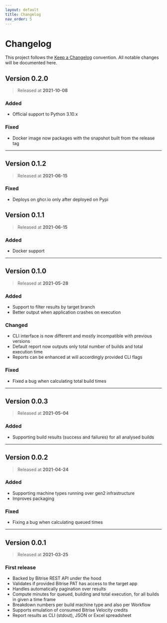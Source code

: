 ```yaml
---
layout: default
title: Changelog
nav_order: 5
---
```


# Changelog

This project follows the [Keep a Changelog](https://keepachangelog.com) convention. All notable changes will be documented here.

## Version 0.2.0
> Released at **2021-10-08**

### Added
- Official support to Python 3.10.x

### Fixed
- Docker image now packages with the snapshot built from the release tag

---

## Version 0.1.2
> Released at **2021-06-15**

### Fixed
- Deploys on ghcr.io only after deployed on Pypi

## Version 0.1.1
> Released at **2021-06-15**

### Added
- Docker support

---

## Version 0.1.0
> Released at **2021-05-28**

### Added
- Support to filter results by target branch
- Better output when application crashes on execution

### Changed
- CLI interface is now different and mostly incompatible with previous versions
- Default report now outputs only total number of builds and total execution time
- Reports can be enhanced at will accordingly provided CLI flags

### Fixed
- Fixed a bug when calculating total build times

---

## Version 0.0.3
> Released at **2021-05-04**

### Added
- Supporting build results (success and failures) for all analysed builds

---

## Version 0.0.2
> Released at **2021-04-24**

### Added
- Supporting machine types running over gen2 infrastructure
- Improves packaging

### Fixed
- Fixing a bug when calculating queued times

---

## Version 0.0.1
> Released at **2021-03-25**

### First release

- Backed by Bitrise REST API under the hood
- Validates if provided Bitrise PAT has access to the target app
- Handles automatically pagination over results
- Compute minutes for queued, building and total execution, for all builds in given a time frame
- Breakdown numbers per build machine type and also per Workflow
- Supports emulation of consumed Bitrise Velocity credits
- Report results as CLI (stdout), JSON or Excel spreadsheet

